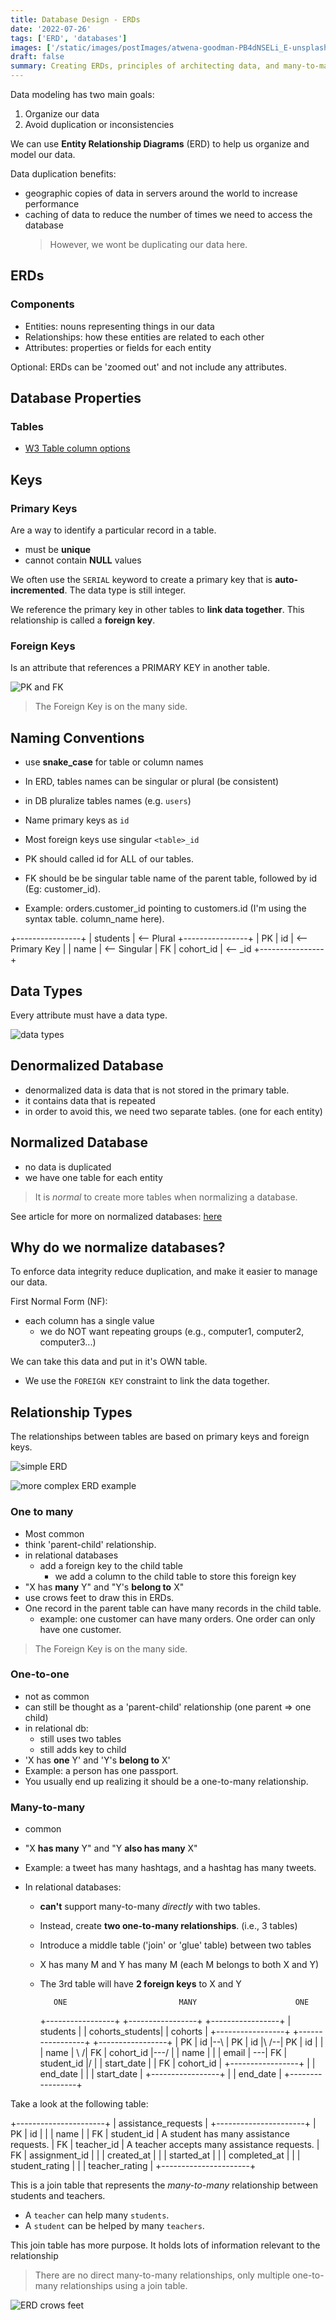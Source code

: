 ```yaml
---
title: Database Design - ERDs
date: '2022-07-26'
tags: ['ERD', 'databases']
images: ['/static/images/postImages/atwena-goodman-PB4dNSELi_E-unsplash.jpg']
draft: false
summary: Creating ERDs, principles of architecting data, and many-to-many relationships. All software needs some form of data in order to contain state and behavior.
---
```


Data modeling has two main goals:

1. Organize our data
2. Avoid duplication or inconsistencies

We can use **Entity Relationship Diagrams** (ERD) to help us organize and model our data.

Data duplication benefits:

- geographic copies of data in servers around the world to increase performance
- caching of data to reduce the number of times we need to access the database
  > However, we wont be duplicating our data here.

## ERDs

### Components

- Entities: nouns representing things in our data
- Relationships: how these entities are related to each other
- Attributes: properties or fields for each entity

Optional: ERDs can be 'zoomed out' and not include any attributes.

## Database Properties

### Tables

- [W3 Table column options](https://www.w3schools.com/sql/sql_datatypes.asp)

## Keys

### Primary Keys

Are a way to identify a particular record in a table.

- must be **unique**
- cannot contain **NULL** values

We often use the `SERIAL` keyword to create a primary key that is **auto-incremented**. The data type is still integer.

We reference the primary key in other tables to **link data together**. This relationship is called a **foreign key**.

### Foreign Keys

Is an attribute that references a PRIMARY KEY in another table.

![PK and FK](https://raw.githubusercontent.com/vasiliy-klimkin/lhl-lectures/master/w05d01-SQL-Intro/tinyurl-schema.png)

> The Foreign Key is on the many side.

## Naming Conventions

- use **snake_case** for table or column names
- In ERD, tables names can be singular or plural (be consistent)
- in DB pluralize tables names (e.g. `users`)
- Name primary keys as `id`
- Most foreign keys use singular `<table>_id`

- PK should called id for ALL of our tables.
- FK should be be singular table name of the parent table, followed by id (Eg: customer_id).
- Example: orders.customer_id pointing to customers.id (I'm using the syntax table. column_name here).

+----------------+
| students | <-- Plural
+----------------+
| PK | id | <-- Primary Key
| | name | <-- Singular
| FK | cohort_id | <-- <table>\_id
+----------------+

## Data Types

Every attribute must have a data type.

![data types](https://i.stack.imgur.com/tuRiZ.png)

## Denormalized Database

- denormalized data is data that is not stored in the primary table.
- it contains data that is repeated
- in order to avoid this, we need two separate tables. (one for each entity)

## Normalized Database

- no data is duplicated
- we have one table for each entity

> It is _normal_ to create more tables when normalizing a database.

See article for more on normalized databases: [here](https://blog.udemy.com/normalization-in-database-with-example/)

## Why do we normalize databases?

To enforce data integrity reduce duplication, and make it easier to manage our data.

First Normal Form (NF):

- each column has a single value
  - we do NOT want repeating groups (e.g., computer1, computer2, computer3...)

We can take this data and put in it's OWN table.

- We use the `FOREIGN KEY` constraint to link the data together.

## Relationship Types

The relationships between tables are based on primary keys and foreign keys.

![simple ERD](https://www.guru99.com/images/1/100518_0621_ERDiagramTu1.png)

![more complex ERD example](https://landing.moqups.com/img/content/diagrams/erd/database-diagram/database-diagram-1600.png)

### One to many

- Most common
- think 'parent-child' relationship.
- in relational databases
  - add a foreign key to the child table
    - we add a column to the child table to store this foreign key
- "X has **many** Y" and "Y's **belong to** X"
- use crows feet to draw this in ERDs.
- One record in the parent table can have many records in the child table.
  - example: one customer can have many orders. One order can only have one customer.

> The Foreign Key is on the many side.

### One-to-one

- not as common
- can still be thought as a 'parent-child' relationship (one parent => one child)
- in relational db:
  - still uses two tables
  - still adds key to child
- 'X has **one** Y' and 'Y's **belong to** X'
- Example: a person has one passport.
- You usually end up realizing it should be a one-to-many relationship.

### Many-to-many

- common
- "X **has many** Y" and "Y **also has many** X"
- Example: a tweet has many hashtags, and a hashtag has many tweets.
- In relational databases:

  - **can't** support many-to-many _directly_ with two tables.
  - Instead, create **two one-to-many relationships**. (i.e., 3 tables)
  - Introduce a middle table ('join' or 'glue' table) between two tables
  - X has many M and Y has many M (each M belongs to both X and Y)
  - The 3rd table will have **2 foreign keys** to X and Y

           ONE                         MANY                      ONE

    +-----------------+ +-----------------+ +-----------------+
    | students | | cohorts_students| | cohorts |
    +-----------------+ +-----------------+ +-----------------+
    | PK | id |--\ | PK | id |\ /--| PK | id |
    | | name | \ /| FK | cohort_id |---/ | | name |
    | | email | \---| FK | student_id |/ | | start_date |
    | FK | cohort_id | \+-----------------+ | | end_date |
    | | start_date | +-----------------+
    | | end_date |
    +-----------------+

Take a look at the following table:

+----------------------+
| assistance_requests |
+----------------------+
| PK | id |
| | name |
| FK | student_id | A student has many assistance requests.
| FK | teacher_id | A teacher accepts many assistance requests.
| FK | assignment_id |
| | created_at |
| | started_at |
| | completed_at |
| | student_rating |
| | teacher_rating |
+----------------------+

This is a join table that represents the _many-to-many_ relationship between students and teachers.

- A `teacher` can help many `students`.
- A `student` can be helped by many `teachers`.

This join table has more purpose. It holds lots of information relevant to the relationship

> There are no direct many-to-many relationships, only multiple one-to-many relationships using a join table.

![ERD crows feet](https://res.cloudinary.com/practicaldev/image/fetch/s--aMHSzLpu--/c_limit%2Cf_auto%2Cfl_progressive%2Cq_auto%2Cw_880/https://thepracticaldev.s3.amazonaws.com/i/gjzq00ltrbmxqjx7i1wp.PNG)
